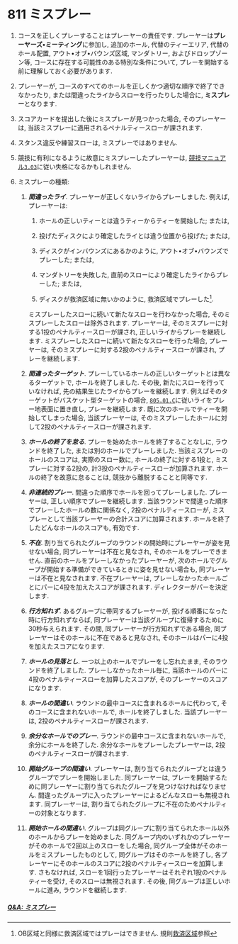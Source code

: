 # 811 ミスプレー

1. コースを正しくプレーすることはプレーヤーの責任です.
プレーヤーは**プレーヤーズ•ミーティング**に参加し,
追加のホール,
代替のティーエリア,
代替のホール配置,
アウト•オブ•バウンズ区域,
マンダトリー,
およびドロップゾーン等,
コースに存在する可能性のある特別な条件について,
プレーを開始する前に理解しておく必要があります.

1. プレーヤーが,
コースのすべてのホールを正しくかつ適切な順序で終了できなかったり,
または間違ったライからスローを行ったりした場合に,
**ミスプレー**となります.

1. スコアカードを提出した後にミスプレーが見つかった場合,
そのプレーヤーは,
当該ミスプレーに適用されるペナルティースローが課されます.

1. スタンス違反や練習スローは,
ミスプレーではありません.

1. 競技に有利になるように故意にミスプレーしたプレーヤーは,
[競技マニュアル`3.03`](http://www.jpdga.jp/dgcm.php)に従い失格になるかもしれません.

1. ミスプレーの種類:

    1. **_間違ったライ_**.
    プレーヤーが正しくないライからプレーしました.
    例えば,
    プレーヤーは:

        1. ホールの正しいティーとは違うティーからティーを開始した;
        または,

        1. 投げたディスクにより確定したライとは違う位置から投げた;
        または,

        1. ディスクがインバウンズにあるかのように,
        アウト•オブ•バウンズでプレーした;
        または,

        1. マンダトリーを失敗した,
        直前のスローにより確定したライからプレーした;
        または,

        1. ディスクが救済区域に無いかのように,
        救済区域でプレーした[^1].

        ミスプレーしたスローに続いて新たなスローを行わなかった場合,
        そのミスプレーしたスローは除外されます.
        プレーヤーは,
        そのミスプレーに対する1投のペナルティースローが課され,
        正しいライからプレーを継続します.
        ミスプレーしたスローに続いて新たなスローを行った場合,
        プレーヤーは,
        そのミスプレーに対する2投のペナルティースローが課され,
        プレーを継続します.

    2. **_間違ったターゲット_**.
    プレーしているホールの正しいターゲットとは異なるターゲットで,
    ホールを終了しました.
    その後,
    新たにスローを行っていなければ,
    先の結果生じたライからプレーを継続します.
    例えばそのターゲットがバスケット型ターゲットの場合,
    [`805.01.C`](80501)に従いライをプレー地表面に置き直し,
    プレーを継続します.
    既に次のホールでティーを開始してしまった場合,
    当該プレーヤーは,
    そのミスプレーしたホールに対して2投のペナルティースローが課されます.

    1. **_ホールの終了を怠る_**.
    プレーを始めたホールを終了することなしに,
    ラウンドを終了した,
    または別のホールでプレーしました.
    当該ミスプレーのホールのスコアは,
    実際のスロー数に,
    ホールの終了に対する1投と,
    ミスプレーに対する2投の,
    計3投のペナルティースローが加算されます.
    ホールの終了を故意に怠ることは,
    競技から離脱することと同等です.

    1. **_非連続的プレー_**.
    間違った順序でホールを回ってプレーしました.
    プレーヤーは,
    正しい順序でプレーを継続します.
    当該ラウンドで間違った順序でプレーしたホールの数に関係なく,
    2投のペナルティースローが,
    ミスプレーとして当該プレーヤーの合計スコアに加算されます.
    ホールを終了したどんなホールのスコアも,
    有効です.

    1. **_不在_**.
    割り当てられたグループのラウンドの開始時にプレーヤーが姿を見せない場合,
    同プレーヤーは不在と見なされ,
    そのホールをプレーできません.
    直前のホールをプレーしなかったプレーヤーが,
    次のホールでグループが開始する準備ができているときに姿を見せない場合も,
    同プレーヤーは不在と見なされます.
    不在プレーヤーは,
    プレーしなかったホールごとにパーに4投を加えたスコアが課されます.
    ディレクターがパーを決定します.

    1. **_行方知れず_**.
    あるグループに帯同するプレーヤーが,
    投げる順番になった時に行方知れずならば,
    同プレーヤーは当該グループに復帰するために30秒与えられます.
    その間,
    同プレーヤーが行方知れずである場合,
    同プレーヤーはそのホールに不在であると見なされ,
    そのホールはパーに4投を加えたスコアになります.

    1. **_ホールの見落とし_**.
    一つ以上のホールでプレーをし忘れたまま,
    そのラウンドを終了しました.
    プレーしなかったホール毎に,
    当該ホールのパーに4投のペナルティースローを加算したスコアが,
    そのプレーヤーのスコアになります.

    1. **_ホールの間違い_**.
    ラウンドの最中コースに含まれるホールに代わって,
    そのコースに含まれないホールで,
    ホールを終了しました.
    当該プレーヤーは,
    2投のペナルティースローが課されます.

    1. **_余分なホールでのプレー_**.
    ラウンドの最中コースに含まれないホールで,
    余分にホールを終了した.
    余分なホールをプレーしたプレーヤーは,
    2投のペナルティースローが課されます.

    1. **_開始グループの間違い_**.
    プレーヤーは,
    割り当てられたグループとは違うグループでプレーを開始しました.
    同プレーヤーは,
    プレーを開始するために同プレーヤーに割り当てられたグループを見つけなければなりません.
    間違ったグループに入ったプレーヤーによるどんなスローも無視されます.
    同プレーヤーは,
    割り当てられたグループに不在のためペナルティーの対象となります.

    1. **_開始ホールの間違い_**.
    グループは同グループに割り当てられたホール以外のホールからプレーを始めました.
    同グループ内のいずれかのプレーヤーがそのホールで2回以上のスローをした場合,
    同グループ全体がそのホールをミスプレーしたものとして,
    同グループはそのホールを終了し,
    各プレーヤーにそのホールのスコアに2投のペナルティースローを加算します.
    さもなければ,
    スローを1回行ったプレーヤーはそれぞれ1投のペナルティーを受け,
    そのスローは無視されます.
    その後,
    同グループは正しいホールに進み,
    ラウンドを継続します.

##### [Q&A: ミスプレー](qa-mis)



[^1]: OB区域と同様に救済区域ではプレーはできません. 規則[救済区域](80604)参照
